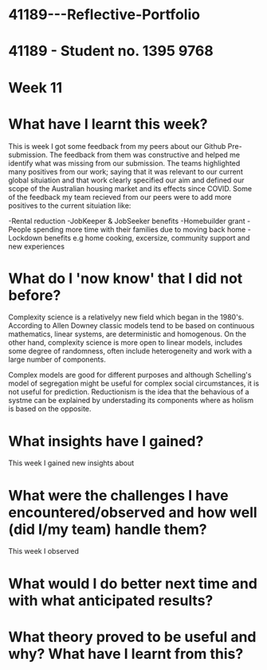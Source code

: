 # 41189---Reflective-Portfolio 

# 41189 - Student no. 1395 9768 

# Week 11

# What have I learnt this week? 

This is week I got some feedback from my peers about our Github Pre-submission. The feedback from them was constructive and helped me identify what was missing from our submission. The teams highlighted many positives from our work; saying that it was relevant to our current global situiation and that work clearly specified our aim and defined our scope of the Australian housing market and its effects since COVID. Some of the feedback my team recieved from our peers were to add more positives to the current situiation like:

-Rental reduction
-JobKeeper & JobSeeker benefits
-Homebuilder grant
-People spending more time with their families due to moving back home
-Lockdown benefits e.g home cooking, excersize, community support and new experiences

# What do I 'now know' that I did not before? 

Complexity science is a relativelyy new field which began in the 1980's. According to Allen Downey classic models tend to be based on continuous mathematics, linear systems, are deterministic and homogenous. On the other hand, complexity science is more open to linear models, includes some degree of randomness, often include heterogeneity and work with a large number of components. 


Complex models are good for different purposes and although Schelling's model of segregation might be useful for complex social circumstances, it is not useful for prediction. Reductionism is the idea that the behavious of a systme can be explained by understading its components where as holism is based on the opposite. 

# What insights have I gained? 

This week I gained new insights about 

# What were the challenges I have encountered/observed and how well (did I/my team) handle them? 

This week I observed  

# What would I do better next time and with what anticipated results? 

# What theory proved to be useful and why? What have I learnt from this? 
